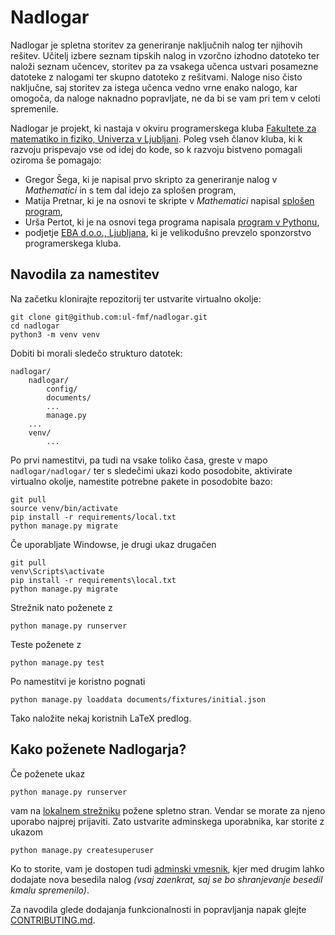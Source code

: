 # Nadlogar

Nadlogar je spletna storitev za generiranje naključnih nalog ter njihovih rešitev. Učitelj izbere seznam tipskih nalog in vzorčno izhodno datoteko ter naloži seznam učencev, storitev pa za vsakega učenca ustvari posamezne datoteke z nalogami ter skupno datoteko z rešitvami. Naloge niso čisto naključne, saj storitev za istega učenca vedno vrne enako nalogo, kar omogoča, da naloge naknadno popravljate, ne da bi se vam pri tem v celoti spremenile.

Nadlogar je projekt, ki nastaja v okviru programerskega kluba [Fakultete za matematiko in fiziko, Univerza v Ljubljani](http://www.fmf.uni-lj.si/). Poleg vseh članov kluba, ki k razvoju prispevajo vse od idej do kode, so k razvoju bistveno pomagali oziroma še pomagajo:

- Gregor Šega, ki je napisal prvo skripto za generiranje nalog v _Mathematici_ in s tem dal idejo za splošen program,
- Matija Pretnar, ki je na osnovi te skripte v _Mathematici_ napisal [splošen program](https://github.com/matijapretnar/generiranje-nalog),
- Urša Pertot, ki je na osnovi tega programa napisala [program v Pythonu](https://github.com/ursa16180/generiranje-nalog/tree/python),
- podjetje [EBA d.o.o., Ljubljana](http://www.ebadms.com), ki je velikodušno prevzelo sponzorstvo programerskega kluba.

## Navodila za namestitev

Na začetku klonirajte repozitorij ter ustvarite virtualno okolje:

    git clone git@github.com:ul-fmf/nadlogar.git
    cd nadlogar
    python3 -m venv venv

Dobiti bi morali sledečo strukturo datotek:

    nadlogar/
        nadlogar/
            config/
            documents/
            ...
            manage.py
        ...
        venv/
            ...

Po prvi namestitvi, pa tudi na vsake toliko časa, greste v mapo `nadlogar/nadlogar/` ter s sledečimi ukazi kodo posodobite, aktivirate virtualno okolje, namestite potrebne pakete in posodobite bazo:

    git pull
    source venv/bin/activate
    pip install -r requirements/local.txt
    python manage.py migrate

Če uporabljate Windowse, je drugi ukaz drugačen

    git pull
    venv\Scripts\activate
    pip install -r requirements\local.txt
    python manage.py migrate

Strežnik nato poženete z

    python manage.py runserver

Teste poženete z

    python manage.py test

Po namestitvi je koristno pognati

    python manage.py loaddata documents/fixtures/initial.json

Tako naložite nekaj koristnih LaTeX predlog.

## Kako poženete Nadlogarja?

Če poženete ukaz

    python manage.py runserver

vam na [lokalnem strežniku](http://127.0.0.1:8000) požene spletno stran. Vendar se morate za njeno uporabo najprej prijaviti.
Zato ustvarite adminskega uporabnika, kar storite z ukazom

    python manage.py createsuperuser

Ko to storite, vam je dostopen tudi [adminski vmesnik](http://127.0.0.1:8000/admin/), kjer med drugim lahko dodajate nova besedila nalog _(vsaj zaenkrat, saj se bo shranjevanje besedil kmalu spremenilo)_.

Za navodila glede dodajanja funkcionalnosti in popravljanja napak glejte
[CONTRIBUTING.md](CONTRIBUTING.md).
